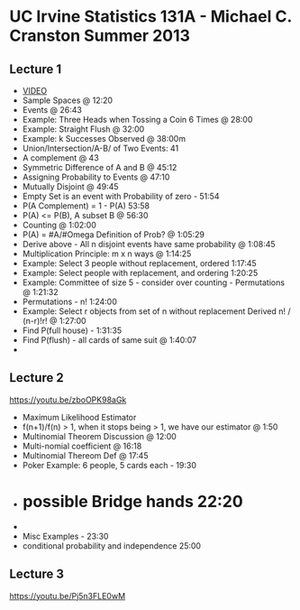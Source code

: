 # UC Irvine Statistics 131A - Michael C. Cranston Summer 2013

## Lecture 1
-  [VIDEO](https://youtu.be/GyN4FotAEt8)
- Sample Spaces @ 12:20
- Events @ 26:43
 - Example: Three Heads when Tossing a Coin 6 Times @  28:00
- Example: Straight Flush @ 32:00
- Example: k Successes Observed @ 38:00m
- Union/Intersection/A-B/ of Two Events: 41
- A complement @ 43
- Symmetric Difference of A and B @ 45:12
- Assigning Probability to Events @ 47:10
- Mutually Disjoint @ 49:45
- Empty Set is an event with Probability of zero - 51:54
- P(A Complement) = 1 - P(A) 53:58
- P(A) <= P(B), A subset B @ 56:30
 - Counting @  1:02:00
- P(A) = #A/#Omega Definition of Prob? @ 1:05:29 
- Derive above - All n disjoint events have same probability @ 1:08:45
- Multiplication Principle: m x n ways @ 1:14:25
- Example: Select 3 people without replacement, ordered 1:17:45
- Example: Select people with replacement, and ordering 1:20:25 
- Example: Committee of size 5 - consider over counting - Permutations @ 1:21:32
- Permutations - n! 1:24:00
- Example: Select r objects from set of n without replacement Derived n! / (n-r)!r! @ 1:27:00
- Find P(full house) - 1:31:35
- Find P(flush) - all cards of same suit @ 1:40:07
- 

## Lecture 2
https://youtu.be/zboOPK98aGk
- Maximum Likelihood Estimator
- f(n+1)/f(n) > 1, when it stops being > 1, we have our estimator @ 1:50
- Multinomial Theorem Discussion @ 12:00
- Multi-nomial coefficient @ 16:18
- Multinomial Thereom Def @ 17:45
- Poker Example: 6 people, 5 cards each - 19:30
- # possible Bridge hands 22:20 
- 
- Misc Examples - 23:30
- conditional probability and independence 25:00

## Lecture 3
https://youtu.be/Pj5n3FLE0wM

